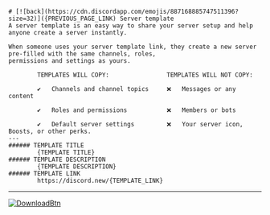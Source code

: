 ```
# [![back](https://cdn.discordapp.com/emojis/887168885747511396?size=32)]({PREVIOUS_PAGE_LINK) Server template
A server template is an easy way to share your server setup and help anyone create a server instantly.

When someone uses your server template link, they create a new server pre-filled with the same channels, roles,
permissions and settings as yours.
	
		TEMPLATES WILL COPY:				TEMPLATES WILL NOT COPY:
		
		✔	Channels and channel topics		❌	Messages or any content
		
		✔	Roles and permissions			❌	Members or bots
		
		✔	Default server settings			❌	Your server icon, Boosts, or other perks.
---
###### TEMPLATE TITLE
		{TEMPLATE TITLE}
###### TEMPLATE DESCRIPTION
		{TEMPLATE DESCRIPTION}	
###### TEMPLATE LINK
		https://discord.new/{TEMPLATE_LINK}
```
---
[![DownloadBtn](https://cdn.discordapp.com/emojis/885670815725674527.png?size=128)](https://raw.githubusercontent.com/Reper2/Downloadable-Files/master/assets/discord/guilds/server/server-template_template.md)
